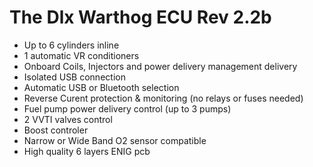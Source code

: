 # The Dlx Warthog ECU Rev 2.2b

- Up to 6 cylinders inline
- 1 automatic VR conditioners
- Onboard Coils, Injectors and power delivery management delivery
- Isolated USB connection
- Automatic USB or Bluetooth selection
- Reverse Curent protection & monitoring (no relays or fuses needed)
- Fuel pump power delivery control (up to 3 pumps)
- 2 VVTI valves control
- Boost controler
- Narrow or Wide Band O2 sensor compatible
- High quality 6 layers ENIG pcb
